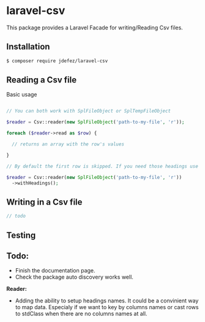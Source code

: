 
# laravel-csv

This package provides a Laravel Facade for writing/Reading Csv files.

## Installation

```bash
$ composer require jdefez/laravel-csv
```

## Reading a Csv file

Basic usage

```php

// You can both work with SplFileObject or SplTempFileObject

$reader = Csv::reader(new SplFileObject('path-to-my-file', 'r'));

foreach ($reader->read as $row) {

  // returns an array with the row's values

}
```

```php
// By default the first row is skipped. If you need those headings use withHeadings()

$reader = Csv::reader(new SplFileObject('path-to-my-file', 'r'))
  ->withHeadings();
```

## Writing in a Csv file

```php
// todo
```

## Testing

## Todo:

 - Finish the documentation page.
 - Check the package auto discovery works well.

**Reader:**

 - Adding the ability to setup headings names. It could be a convinient way to
   map data. Especialy if we want to key by columns names or cast rows to
   stdClass when there are no columns names at all.
